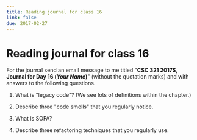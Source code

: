```yaml
---
title: Reading journal for class 16
link: false
due: 2017-02-27
---
```

Reading journal for class 16
============================

For the journal send an email message to me titled "**CSC 321 2017S,
Journal for Day 16 (*Your Name*)**" (without the quotation marks) and
with answers to the following questions.

1. What is "legacy code"?  (We see lots of definitions within the
chapter.)

2. Describe three "code smells" that you regularly notice.

3. What is SOFA?

4. Describe three refactoring techniques that you regularly use.

